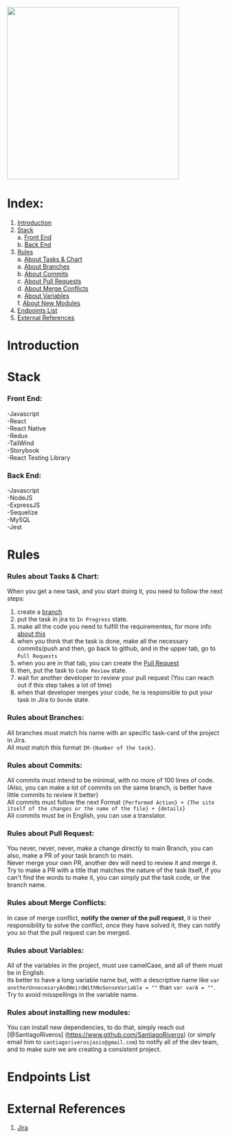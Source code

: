 <img src="https://github.com/SantiagoRiveros/IM-API/assets/70020219/82e215f7-dda2-4f48-a88c-34acf72a5d27" width="400" height="400"/>

# Index:

1. [Introduction](#introduction)
2. [Stack](#stack) <br/>
  a. [Front End](#front-end-stack) <br/>
  b. [Back End](#back-end-stack)
3. [Rules](#rules) <br/>
  a. [About Tasks & Chart](#rules-about-tasks-&-chart)<br/>
  a. [About Branches](#rules-about-branches)<br/>
  b. [About Commits](#rules-about-commits)<br/>
  c. [About Pull Requests](#rules-about-pull-requests)<br/>
  d. [About Merge Conflicts](#rules-about-merge-conflicts)<br/>
  e. [About Variables](#rules-about-variables)<br/>
  f. [About New Modules](#rules-about-installing-new-modules) <br/>
4. [Endpoints List](#endpoints-list)
5. [External References](#external-references)

# Introduction <a name="introduction"></a>


# Stack <a name="stack"></a>

### Front End:<a name="front-end-stack"></a>
-Javascript<br/>
-React<br/>
-React Native<br/>
-Redux<br/>
-TailWind<br/>
-Storybook<br/>
-React Testing Library

### Back End:<a name="back-end-stack"></a>
-Javascript<br/>
-NodeJS<br/>
-ExpressJS<br/>
-Sequelize<br/>
-MySQL<br/>
-Jest

# Rules <a name="rules"></a>

### Rules about Tasks & Chart: <a name="rules-about-tasks-&-chart"></a>
When you get a new task, and you start doing it, you need to follow the next steps:
1. create a [branch](#rules-about-branches)
2. put the task in jira to `In Progress` state.
3. make all the code you need to fulfill the requirementes, for more info [about this](#rules-about-commits)
4. when you think that the task is done, make all the necessary commits/push and then, go back to github, and in the upper tab, go to `Pull Requests`
5. when you are in that tab, you can create the [Pull Request](#rules-about-pull-requests)
6. then, put the task to `Code Review` state.
7. wait for another developer to review your pull request (You can reach out if this step takes a lot of time)
8. when that developer merges your code, he is responsible to put your task in Jira to `Donde` state.

### Rules about Branches: <a name="rules-about-branches"></a>
All branches must match his name with an specific task-card of the project in Jira. <br/>
All must match this format `IM-{Number of the task}`.

### Rules about Commits: <a name="rules-about-commits"></a>
All commits must intend to be minimal, with no more of 100 lines of code. (Also, you can make a lot of commits on the same branch, is better have little commits to review it better) <br/>
All commits must follow the next Format `{Performed Action} + {The site itself of the changes or the name of the file} + {details}` <br/>
All commits must be in English, you can use a translator.

### Rules about Pull Request: <a name="rules-about-pull-requests"></a>
You never, never, never, make a change directly to main Branch, you can also, make a PR of your task branch to main. <br/>
Never merge your own PR, another dev will need to review it and merge it. <br/>
Try to make a PR with a title that matches the nature of the task itself, if you can't find the words to make it, you can simply put the task code, or the branch name. <br/>

### Rules about Merge Conflicts: <a name="rules-about-merge-conflicts"></a>
In case of merge conflict, **notify the owner of the pull request**, it is their responsibility to solve the conflict, once they have solved it, they can notify you so that the pull request can be merged.

### Rules about Variables: <a name="rules-about-variables"></a>
All of the variables in the project, must use camelCase, and all of them must be in English. <br/> 
Its better to have a long variable name but, with a descriptive name like `var anotherUnnecesaryAndWeirdWithNoSenseVariable = ""` than `var varA = ""`. Try to avoid misspellings in the variable name.

### Rules about installing new modules: <a name="rules-about-installing-new-modules"></a>
You can install new dependencies, to do that, simply reach out [@SantiagoRiveros] (https://www.github.com/SantiagoRiveros) (or simply email him to `santiagoriverosjasis@gmail.com`) to notify all of the dev team, and to make sure we are creating a consistent project.

# Endpoints List<a name="endpoints-list"></a>

# External References <a name="external-references"></a>

1. [Jira](https://i-menu.atlassian.net/jira/software/projects/IM/boards/1)
